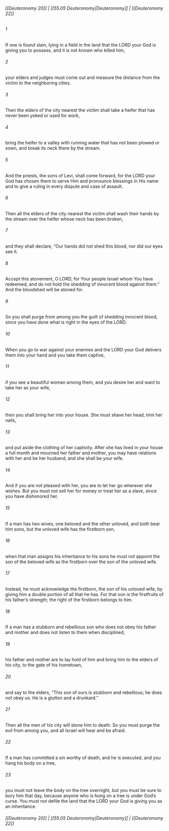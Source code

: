 
###### [[Deuteronomy 20]] | [[55.05 Deuteronomy|Deuteronomy]] | [[Deuteronomy 22]]

###### 1
If one is found slain, lying in a field in the land that the LORD your God is giving you to possess, and it is not known who killed him,
###### 2
your elders and judges must come out and measure the distance from the victim to the neighboring cities.
###### 3
Then the elders of the city nearest the victim shall take a heifer that has never been yoked or used for work,
###### 4
bring the heifer to a valley with running water that has not been plowed or sown, and break its neck there by the stream.
###### 5
And the priests, the sons of Levi, shall come forward, for the LORD your God has chosen them to serve Him and pronounce blessings in His name and to give a ruling in every dispute and case of assault.
###### 6
Then all the elders of the city nearest the victim shall wash their hands by the stream over the heifer whose neck has been broken,
###### 7
and they shall declare, “Our hands did not shed this blood, nor did our eyes see it.
###### 8
Accept this atonement, O LORD, for Your people Israel whom You have redeemed, and do not hold the shedding of innocent blood against them.” And the bloodshed will be atoned for.
###### 9
So you shall purge from among you the guilt of shedding innocent blood, since you have done what is right in the eyes of the LORD.
###### 10
When you go to war against your enemies and the LORD your God delivers them into your hand and you take them captive,
###### 11
if you see a beautiful woman among them, and you desire her and want to take her as your wife,
###### 12
then you shall bring her into your house. She must shave her head, trim her nails,
###### 13
and put aside the clothing of her captivity. After she has lived in your house a full month and mourned her father and mother, you may have relations with her and be her husband, and she shall be your wife.
###### 14
And if you are not pleased with her, you are to let her go wherever she wishes. But you must not sell her for money or treat her as a slave, since you have dishonored her.
###### 15
If a man has two wives, one beloved and the other unloved, and both bear him sons, but the unloved wife has the firstborn son,
###### 16
when that man assigns his inheritance to his sons he must not appoint the son of the beloved wife as the firstborn over the son of the unloved wife.
###### 17
Instead, he must acknowledge the firstborn, the son of his unloved wife, by giving him a double portion of all that he has. For that son is the firstfruits of his father’s strength; the right of the firstborn belongs to him.
###### 18
If a man has a stubborn and rebellious son who does not obey his father and mother and does not listen to them when disciplined,
###### 19
his father and mother are to lay hold of him and bring him to the elders of his city, to the gate of his hometown,
###### 20
and say to the elders, “This son of ours is stubborn and rebellious; he does not obey us. He is a glutton and a drunkard.”
###### 21
Then all the men of his city will stone him to death. So you must purge the evil from among you, and all Israel will hear and be afraid.
###### 22
If a man has committed a sin worthy of death, and he is executed, and you hang his body on a tree,
###### 23
you must not leave the body on the tree overnight, but you must be sure to bury him that day, because anyone who is hung on a tree is under God’s curse. You must not defile the land that the LORD your God is giving you as an inheritance.

###### [[Deuteronomy 20]] | [[55.05 Deuteronomy|Deuteronomy]] | [[Deuteronomy 22]]
